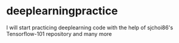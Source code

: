 # deeplearningpractice
I will start practicing deeplearning code with the help of sjchoi86's Tensorflow-101 repository and many more
